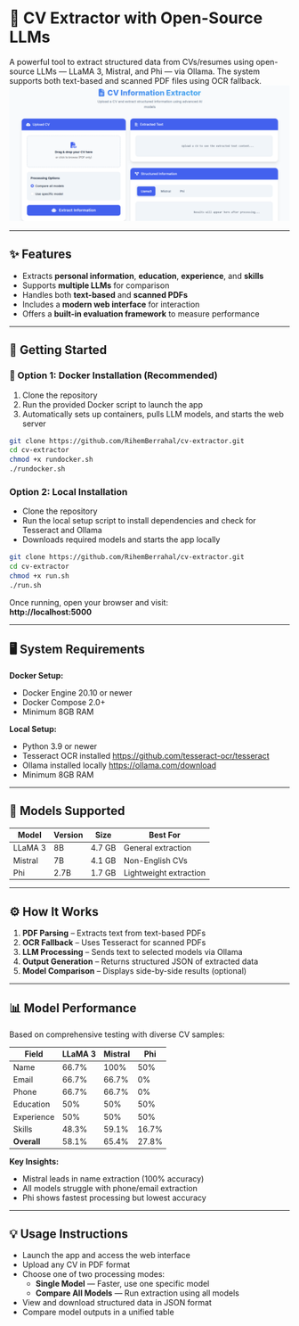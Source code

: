 # 📄 CV Extractor with Open-Source LLMs

A powerful tool to extract structured data from CVs/resumes using open-source LLMs — LLaMA 3, Mistral, and Phi — via Ollama. The system supports both text-based and scanned PDF files using OCR fallback.
![Overvuiew](web_app_overview.png)

---

## ✨ Features

- Extracts **personal information**, **education**, **experience**, and **skills**
- Supports **multiple LLMs** for comparison
- Handles both **text-based** and **scanned PDFs**
- Includes a **modern web interface** for interaction
- Offers a **built-in evaluation framework** to measure performance

---

## 🚀 Getting Started


### 🐳 Option 1: Docker Installation (Recommended)

1. Clone the repository  
2. Run the provided Docker script to launch the app  
3. Automatically sets up containers, pulls LLM models, and starts the web server

```bash
git clone https://github.com/RihemBerrahal/cv-extractor.git
cd cv-extractor
chmod +x rundocker.sh
./rundocker.sh

```
### Option 2: Local Installation

- Clone the repository  
- Run the local setup script to install dependencies and check for Tesseract and Ollama  
- Downloads required models and starts the app locally
```bash
git clone https://github.com/RihemBerrahal/cv-extractor.git
cd cv-extractor
chmod +x run.sh
./run.sh

```
Once running, open your browser and visit:  
**http://localhost:5000**

---

## 🖥️ System Requirements

**Docker Setup:**
- Docker Engine 20.10 or newer  
- Docker Compose 2.0+  
- Minimum 8GB RAM

**Local Setup:**
- Python 3.9 or newer  
- Tesseract OCR installed  https://github.com/tesseract-ocr/tesseract
- Ollama installed locally  https://ollama.com/download
- Minimum 8GB RAM

---

## 🧠 Models Supported

| Model    | Version | Size   | Best For               |
|----------|---------|--------|------------------------|
| LLaMA 3  | 8B      | 4.7 GB | General extraction     |
| Mistral  | 7B      | 4.1 GB | Non-English CVs        |
| Phi      | 2.7B    | 1.7 GB | Lightweight extraction |

---

## ⚙️ How It Works

1. **PDF Parsing** – Extracts text from text-based PDFs  
2. **OCR Fallback** – Uses Tesseract for scanned PDFs  
3. **LLM Processing** – Sends text to selected models via Ollama  
4. **Output Generation** – Returns structured JSON of extracted data  
5. **Model Comparison** – Displays side-by-side results (optional)

---

## 📊 Model Performance

Based on comprehensive testing with diverse CV samples:

| Field       | LLaMA 3 | Mistral | Phi     |
|-------------|---------|---------|---------|
| Name        | 66.7%   | 100%    | 50%     |
| Email       | 66.7%   | 66.7%   | 0%      |
| Phone       | 66.7%   | 66.7%   | 0%      |
| Education   | 50%     | 50%     | 50%     |
| Experience  | 50%     | 50%     | 50%     |
| Skills      | 48.3%   | 59.1%   | 16.7%   |
| **Overall** | 58.1%   | 65.4%   | 27.8%   |

**Key Insights:**
- Mistral leads in name extraction (100% accuracy)
- All models struggle with phone/email extraction
- Phi shows fastest processing but lowest accuracy
---

## 💡 Usage Instructions

- Launch the app and access the web interface  
- Upload any CV in PDF format  
- Choose one of two processing modes:  
  - **Single Model** — Faster, use one specific model  
  - **Compare All Models** — Run extraction using all models  
- View and download structured data in JSON format  
- Compare model outputs in a unified table



